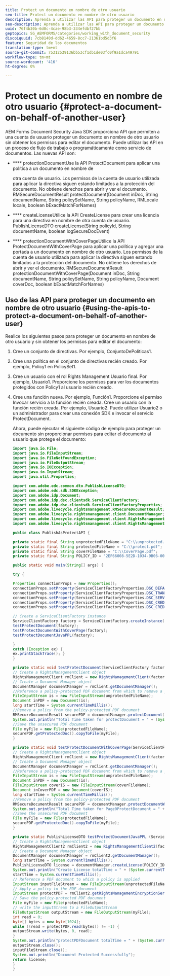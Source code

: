 ```yaml
---
title: Protect un documento en nombre de otro usuario
seo-title: Protect un documento en nombre de otro usuario
description: Aprenda a utilizar las API para proteger un documento en nombre de otro usuario sin obtener los permisos para editar el documento.
seo-description: Aprenda a utilizar las API para proteger un documento en nombre de otro usuario sin obtener los permisos para editar el documento.
uuid: 76f4b30b-6d0c-4cae-98b3-334efdbf27bb
geptopics: SG_AEMFORMS/categories/working_with_document_security
discoiquuid: 7cb8140d-dd62-4659-8cc7-21361bd5d3f6
feature: Seguridad de los documentos
translation-type: tm+mt
source-git-commit: 75312539136bb53cf1db1de03fc0f9a1dca49791
workflow-type: tm+mt
source-wordcount: '416'
ht-degree: 0%

---
```



# Protect un documento en nombre de otro usuario {#protect-a-document-on-behalf-of-another-user}

AEM Forms Document Security Java SDK proporciona API que permiten a una cuenta de usuario proteger un documento en nombre de otro usuario sin obtener los permisos para editar el documento. Puede utilizar las API en un proceso de flujo de trabajo o programáticamente como servicio de documentos. Las nuevas API son:

* **** protectionDocumentUse la API ProtectDocument para aplicar una política a un documento en nombre de

   otra cuenta de usuario. Los permisos de la cuenta de usuario utilizada para aplicar la directiva siguen estando limitados a la protección del documento. No obtiene derechos para abrir y ver el documento. RMSecureDocumentResult protectDocument(Document inDoc, String documentName, String policySetName, String policyName, RMLocale locale, boolean bExactMatchForNames)

* **** createLicenseUtilice la API CreateLicense para crear una licencia para una directiva en nombre de otra cuenta de usuario. PublishLicenseDTO createLicense(String policyId, String documentName, boolean logSecureDocEvent)
* **** protectionDocumentWithCoverPageUtilice la API ProtectDocumentWithCoverPage para aplicar una política y agregar una portada a un documento en nombre de otro usuario. Los permisos de la cuenta de usuario utilizada para aplicar la directiva siguen estando limitados a la protección del documento. No obtiene los derechos de abrir y ver el documento. RMSecureDocumentResult protectionDocumentWithCoverPage(Document inDoc, String documentName, String policySetName, String policyName, Document coverDoc, boolean bExactMatchForNames)

## Uso de las API para proteger un documento en nombre de otro usuario {#using-the-apis-to-protect-a-document-on-behalf-of-another-user}

Realice los siguientes pasos para proteger un documento en nombre de otro usuario y sin obtener los permisos para editar el documento:

1. Cree un conjunto de directivas. Por ejemplo, ConjuntoDePolíticas1.
1. Cree una política en el conjunto de directivas recién creado. Por ejemplo, Policy1 en PolicySet1.
1. Cree un usuario con el rol Rights Management Usuario final. Por ejemplo, Usuario1. Proporcione los permisos para ver los documentos protegidos con Policy1 al usuario recién creado.
1. Cree una función nueva. Por ejemplo, Función1. Proporcione el permiso Invocar servicio a la función recién creada. Cree un usuario con la función recién creada. Por ejemplo, Usuario2. Puede utilizar Usuario2 o un administrador para crear una conexión SDK e invocar el servicio ProtectDocument.

   Ahora, puede ejecutar el siguiente código de ejemplo para proteger un documento sin proporcionar permisos para editar el documento al usuario que protege el documento:

   ```java
   import java.io.File;
   import java.io.FileInputStream;
   import java.io.FileNotFoundException;
   import java.io.FileOutputStream;
   import java.io.IOException;
   import java.io.InputStream;
   import java.util.Properties;
   
   import com.adobe.edc.common.dto.PublishLicenseDTO;
   import com.adobe.edc.sdk.SDKException;
   import com.adobe.idp.Document;
   import com.adobe.idp.dsc.clientsdk.ServiceClientFactory;
   import com.adobe.idp.dsc.clientsdk.ServiceClientFactoryProperties;
   import com.adobe.livecycle.rightsmanagement.RMSecureDocumentResult;
   import com.adobe.livecycle.rightsmanagement.client.DocumentManager;
   import com.adobe.livecycle.rightsmanagement.client.RightsManagementClient;
   import com.adobe.livecycle.rightsmanagement.client.RightsManagementClient2;
   
   public class PublishAsProtectAPI {
   
   private static final String unprotectedFileName = "C:\\unprotected.pdf";
   private static final String protectedFileName = "C:\\protect.pdf";
   private static final String coverFileName = "C:\\CoverPage.pdf";
   private static final String POLICY_ID = "2EF66008-5E2D-1034-9B06-00000A292C18"; 
   
   public static void main(String[] args) {
   
   try {
   
   Properties connectionProps = new Properties();
   connectionProps.setProperty(ServiceClientFactoryProperties.DSC_DEFAULT_SOAP_ENDPOINT,"http://localhost:8080");
   connectionProps.setProperty(ServiceClientFactoryProperties.DSC_TRANSPORT_PROTOCOL,ServiceClientFactoryProperties.DSC_SOAP_PROTOCOL);
   connectionProps.setProperty(ServiceClientFactoryProperties.DSC_SERVER_TYPE, "JBoss");
   connectionProps.setProperty(ServiceClientFactoryProperties.DSC_CREDENTIAL_USERNAME,"administrator");
   connectionProps.setProperty(ServiceClientFactoryProperties.DSC_CREDENTIAL_PASSWORD,"password");
   
   // Create a ServiceClientFactory instance
   ServiceClientFactory factory = ServiceClientFactory.createInstance(connectionProps);
   testProtectDocument(factory);
   testProtectDocumentWithCoverPage(factory);
   testProtectDocumentJavaPPL(factory);
   
   } 
   catch (Exception ex) {
   ex.printStackTrace(); }
   }
   
   private static void testProtectDocument(ServiceClientFactory factory) throws FileNotFoundException, SDKException {
   // Create a RightsManagementClient object
   RightsManagementClient rmClient = new RightsManagementClient(factory);
   // Create a Document Manager object
   DocumentManager documentManager = rmClient.getDocumentManager();
   //Reference a policy-protected PDF document from which to remove a policy
   FileInputStream is = new FileInputStream(unprotectedFileName);
   Document inPDF = new Document(is);
   long startTime = System.currentTimeMillis();
   //Remove a policy from the policy-protected PDF document
   RMSecureDocumentResult securePDF = documentManager.protectDocument(inPDF, "test", "newPolicySet", "latest", "DefaultDom", "administrator", null, true);
   System.out.println("Total Time taken for protectDocument = " + (System.currentTimeMillis() - startTime));
   //Save the unsecured PDF document
   File myFile = new File(protectedFileName);
   securePDF.getProtectedDoc().copyToFile(myFile);
   }
   
   private static void testProtectDocumentWithCoverPage(ServiceClientFactory factory) throws FileNotFoundException, SDKException {
   // Create a RightsManagementClient object
   RightsManagementClient rmClient = new RightsManagementClient(factory);
   // Create a Document Manager object
   DocumentManager documentManager = rmClient.getDocumentManager();
   //Reference a policy-protected PDF document from which to remove a policy
   FileInputStream is = new FileInputStream(unprotectedFileName);
   Document inPDF = new Document(is);
   FileInputStream coverIS = new FileInputStream(coverFileName);
   Document inCoverPDF = new Document(coverIS);
   long startTime = System.currentTimeMillis();
   //Remove a policy from the policy-protected PDF document
   RMSecureDocumentResult securePDF = documentManager.protectDocumentWithCoverPage(inPDF, "test", "newPolicySet", "latestPolicy", inCoverPDF, true);
   System.out.println("Total Time taken for Page0ProtectDocument = " + (System.currentTimeMillis() - startTime));
   //Save the unsecured PDF document
   File myFile = new File(protectedFileName);
   securePDF.getProtectedDoc().copyToFile(myFile);
   }
   
   private static PublishLicenseDTO testProtectDocumentJavaPPL (ServiceClientFactory factory) throws SDKException, FileNotFoundException, IOException {
   // Create a RightsManagementClient object
   RightsManagementClient2 rmClient2 = new RightsManagementClient2(factory);
   // Create a Document Manager object
   DocumentManager documentManager = rmClient2.getDocumentManager();
   long startTime = System.currentTimeMillis();
   PublishLicenseDTO license = documentManager.createLicense(POLICY_ID, "Out.pdf", true);
   System.out.println("Create License totalTime = " + (System.currentTimeMillis() - startTime));
   startTime = System.currentTimeMillis();
   // Reference a PDF document to which a policy is applied
   InputStream inputFileStream = new FileInputStream(unprotectedFileName);
   // Apply a policy to the PDF document
   InputStream protectPDF = rmClient2.getRightsManagementEncryptionService().protectDocument(inputFileStream, license);
   // Save the policy-protected PDF document
   File myFile = new File(protectedFileName);
   // write the inputStream to a FileOutputStream
   FileOutputStream outputStream = new FileOutputStream(myFile);
   int read = 0;
   byte[] bytes = new byte[1024];
   while ((read = protectPDF.read(bytes)) != -1) {
   outputStream.write(bytes, 0, read);
   }
   System.out.println("protectPDFDocument totalTime = " + (System.currentTimeMillis() - startTime));
   outputStream.close();
   inputFileStream.close();
   System.out.println("Document Protected Successfully");
   return license;
   }
   }
   ```

